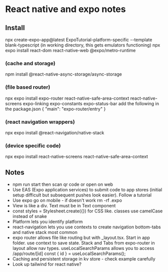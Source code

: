 # React native and expo notes
## Install
npx create-expo-app@latest ExpoTutorial-platform-specific --template blank-typescript
(in working directory, this gets emulators functioning)
npx expo install react-dom react-native-web @expo/metro-runtime

### (cache and storage)
npm install @react-native-async-storage/async-storage

### (file based router)
npx expo install expo-router react-native-safe-area-context react-native-screens expo-linking expo-constants expo-status-bar
add the following in the package.json
{
  "main": "expo-router/entry"
}

### (react navigation wrappers)
npx expo install @react-navigation/native-stack

### (device specific code)
npx expo install react-native-screens react-native-safe-area-context

## Notes
- npm run start then scan qr code or open on web
- Use EAS (Expo application services) to submit code to app stores (initial setup difficult but subsequent pushes look easier). Follow a tutorial
- Use expo go on mobile - if doesn't work rm -rf .expo
- View is like a div. Text must be in Text component
- const styles = Stylesheet.create({}) for CSS like. classes use camelCase instead of snake
- Platform lets you identify platform
- react-navigation lets you use contexts to create navigation bottom-tabs and native stack most common
- expo router allows file like routing but with _layout.tsx. Start in app folder. use context to save state. Stack and Tabs from expo-router in layout allow nav types. useLocalSearchParams allows you to access /app/route/[id] const { id } = useLocalSearchParams();
- Caching and persistent storage in kv store - check example carefully
- Look up tailwind for react native?
